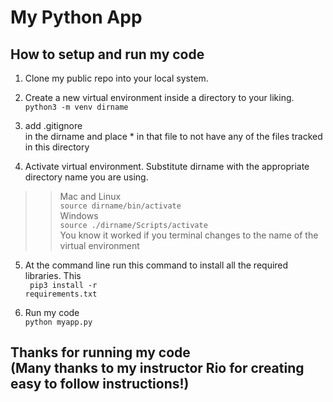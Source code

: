 # My Python App

## How to setup and run my code

1. Clone my public repo into your local system. 

2.  Create a new virtual environment inside a directory to your liking.
    <code>python3 -m venv dirname</code>
3. add .gitignore <br>in the dirname and place * in that file to not have any of the files tracked in this directory    
4. Activate virtual environment. Substitute dirname with the appropriate directory name you are using.</br>
>> Mac and Linux </br>
    <code>source dirname/bin/activate </code>      
>> Windows </br>
    <code>source ./dirname/Scripts/activate</code>     
    You know it worked if you terminal changes to the name of the virtual environment

5. At the command line run this command to install all the required libraries. This  </br>
<code> pip3 install -r requirements.txt</code>

6. Run my code </br>
<code>python myapp.py</code>

## Thanks for running my code </br>(Many thanks to my instructor Rio for creating easy to follow instructions!)